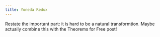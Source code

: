 ```yaml
---
title: Yoneda Redux
---
```


Restate the important part: it is hard to be a natural transformtion.
Maybe actually combine this with the Theorems for Free post!
